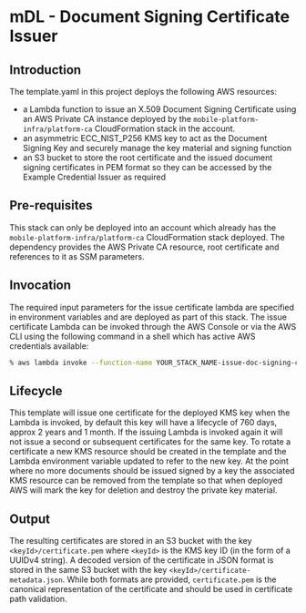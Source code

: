 # mDL - Document Signing Certificate Issuer

## Introduction

The template.yaml in this project deploys the following AWS resources:

- a Lambda function to issue an X.509 Document Signing Certificate using an AWS Private CA instance deployed by the `mobile-platform-infra/platform-ca` CloudFormation stack in the account.
- an asymmetric ECC_NIST_P256 KMS key to act as the Document Signing Key and securely manage the key material and signing function
- an S3 bucket to store the root certificate and the issued document signing certificates in PEM format so they can be accessed by the Example Credential Issuer as required

## Pre-requisites

This stack can only be deployed into an account which already has the `mobile-platform-infra/platform-ca` CloudFormation stack deployed.
The dependency provides the AWS Private CA resource, root certificate and references to it as SSM parameters.

## Invocation

The required input parameters for the issue certificate lambda are specified in environment variables and are deployed as part of this stack.
The issue certificate Lambda can be invoked through the AWS Console or via the AWS CLI using the following command in a shell which has active AWS credentials available:

```bash
% aws lambda invoke --function-name YOUR_STACK_NAME-issue-doc-signing-certificate output.txt 
```

## Lifecycle

This template will issue one certificate for the deployed KMS key when the Lambda is invoked, by default this key will have a lifecycle of 760 days, approx 2 years and 1 month.
If the issuing Lambda is invoked again it will not issue a second or subsequent certificates for the same key.
To rotate a certificate a new KMS resource should be created in the template and the Lambda environment variable updated to refer to the new key.
At the point where no more documents should be issued signed by a key the associated KMS resource can be removed from the template so that when deployed AWS will mark the key for deletion and destroy the private key material.

## Output

The resulting certificates are stored in an S3 bucket with the key `<keyId>/certificate.pem` where `<keyId>` is the KMS key ID (in the form of a UUIDv4 string).
A decoded version of the certificate in JSON format is stored in the same S3 bucket with the key `<keyId>/certificate-metadata.json`.
While both formats are provided, `certificate.pem` is the canonical representation of the certificate and should be used in certificate path validation.
